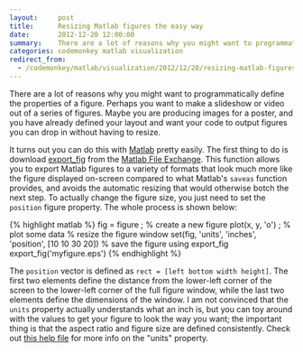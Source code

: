 ```yaml
---
layout:     post
title:      Resizing Matlab figures the easy way
date:       2012-12-20 12:00:00
summary:    There are a lot of reasons why you might want to programmatically define the properties of a figure. It turns out you can do this with Matlab pretty easily.
categories: codemonkey matlab visualization
redirect_from:
  - /codemonkey/matlab/visualization/2012/12/20/resizing-matlab-figures-the-easy-way/
---
```


There are a lot of reasons why you might want to programmatically define the properties of a figure. Perhaps you want to make a slideshow or video out of a series of figures. Maybe you are producing images for a poster, and you have already defined your layout and want your code to output figures you can drop in without having to resize.

It turns out you can do this with [Matlab](http://www.mathworks.com/products/matlab/) pretty easily. The first thing to do is download [export_fig](http://www.mathworks.com/matlabcentral/fileexchange/23629-exportfig) from the [Matlab File Exchange](http://www.mathworks.com/matlabcentral/fileexchange/23629-exportfig). This function allows you to export Matlab figures to a variety of formats that look much more like the figure displayed on-screen compared to what Matlab's `saveas` function provides, and avoids the automatic resizing that would otherwise botch the next step. To actually change the figure size, you just need to set the `position` figure property. The whole process is shown below:

{% highlight matlab %}
fig = figure ; % create a new figure
plot(x, y, 'o') ; % plot some data
% resize the figure window
set(fig, 'units', 'inches', 'position', [10 10 30 20])
% save the figure using export_fig
export_fig('myfigure.eps')
{% endhighlight %}

The `position` vector is defined as `rect = [left bottom width height]`. The first two elements define the distance from the lower-left corner of the screen to the lower-left corner of the full figure window, while the last two elements define the dimensions of the window. I am not convinced that the `units` property actually understands what an inch is, but you can toy around with the values to get your figure to look the way you want; the important thing is that the aspect ratio and figure size are defined consistently. Check out [this help file](http://www.mathworks.com/help/matlab/ref/figure_props.html#Units) for more info on the "units" property.